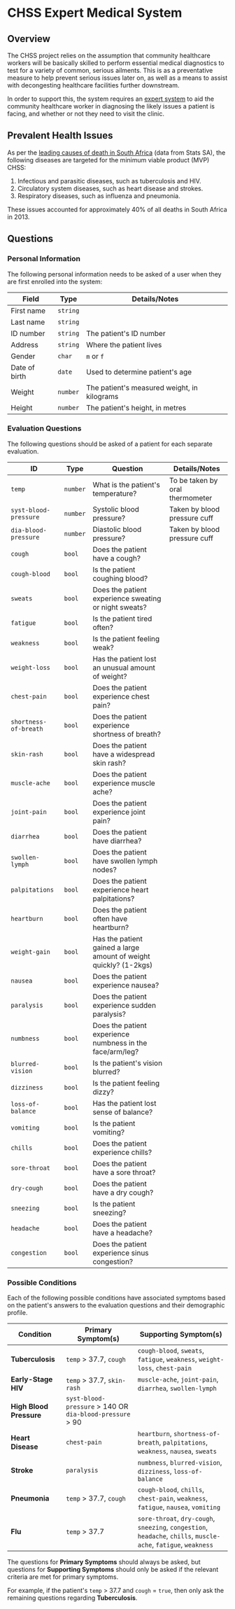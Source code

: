 # CHSS Expert Medical System

## Overview
The CHSS project relies on the assumption that community healthcare
workers will be basically skilled to perform essential medical
diagnostics to test for a variety of common, serious ailments. This
is as a preventative measure to help prevent serious issues later
on, as well as a means to assist with decongesting healthcare
facilities further downstream.

In order to support this, the system requires an
[expert system](https://en.wikipedia.org/wiki/Expert_system) to aid
the community healthcare worker in diagnosing the likely issues a
patient is facing, and whether or not they need to visit the clinic.

## Prevalent Health Issues
As per the [leading causes of death in South Africa](http://www.statssa.gov.za/?page_id=737&id=3)
(data from Stats SA), the following diseases are targeted for the
minimum viable product (MVP) CHSS:

1. Infectious and parasitic diseases, such as tuberculosis and HIV.
2. Circulatory system diseases, such as heart disease and strokes.
3. Respiratory diseases, such as influenza and pneumonia.

These issues accounted for approximately 40% of all deaths in
South Africa in 2013.

## Questions
### Personal Information
The following personal information needs to be asked of a user when
they are first enrolled into the system:

| Field | Type | Details/Notes |
| ----- | ---- | ------------- |
| First name | `string` |   |
| Last name | `string` |   |
| ID number | `string` | The patient's ID number |
| Address | `string` | Where the patient lives |
| Gender | `char` | `m` or `f` |
| Date of birth | `date` | Used to determine patient's age |
| Weight | `number` | The patient's measured weight, in kilograms |
| Height | `number` | The patient's height, in metres |

### Evaluation Questions
The following questions should be asked of a patient for each
separate evaluation.

| ID  | Type | Question | Details/Notes |
| --- | ---- | -------- | ------------- |
| `temp` | `number` | What is the patient's temperature? | To be taken by oral thermometer |
| `syst-blood-pressure` | `number` | Systolic blood pressure? | Taken by blood pressure cuff |
| `dia-blood-pressure` | `number` | Diastolic blood pressure? | Taken by blood pressure cuff |
| `cough` | `bool` | Does the patient have a cough? | |
| `cough-blood` | `bool` | Is the patient coughing blood? | |
| `sweats` | `bool` | Does the patient experience sweating or night sweats? | |
| `fatigue` | `bool` | Is the patient tired often? | |
| `weakness` | `bool` | Is the patient feeling weak? | |
| `weight-loss` | `bool` | Has the patient lost an unusual amount of weight? | |
| `chest-pain` | `bool` | Does the patient experience chest pain? | |
| `shortness-of-breath` | `bool` | Does the patient experience shortness of breath? | |
| `skin-rash` | `bool` | Does the patient have a widespread skin rash? | |
| `muscle-ache` | `bool` | Does the patient experience muscle ache? | |
| `joint-pain` | `bool` | Does the patient experience joint pain? | |
| `diarrhea` | `bool` | Does the patient have diarrhea? | |
| `swollen-lymph` | `bool` | Does the patient have swollen lymph nodes? | |
| `palpitations` | `bool` | Does the patient experience heart palpitations? | |
| `heartburn` | `bool` | Does the patient often have heartburn? | |
| `weight-gain` | `bool` | Has the patient gained a large amount of weight quickly? (1-2kgs) | |
| `nausea` | `bool` | Does the patient experience nausea? | |
| `paralysis` | `bool` | Does the patient experience sudden paralysis? | |
| `numbness` | `bool` | Does the patient experience numbness in the face/arm/leg? | |
| `blurred-vision` | `bool` | Is the patient's vision blurred? | |
| `dizziness` | `bool` | Is the patient feeling dizzy? | |
| `loss-of-balance` | `bool` | Has the patient lost sense of balance? | |
| `vomiting` | `bool` | Is the patient vomiting? | |
| `chills` | `bool` | Does the patient experience chills? | |
| `sore-throat` | `bool` | Does the patient have a sore throat? | |
| `dry-cough` | `bool` | Does the patient have a dry cough? | |
| `sneezing` | `bool` | Is the patient sneezing? | |
| `headache` | `bool` | Does the patient have a headache? | |
| `congestion` | `bool` | Does the patient experience sinus congestion? | |

### Possible Conditions
Each of the following possible conditions have associated symptoms based
on the patient's answers to the evaluation questions and their
demographic profile.

| Condition | Primary Symptom(s) | Supporting Symptom(s) |
| --------- | ------------------ | --------------------- |
| **Tuberculosis** | `temp` > 37.7, `cough` | `cough-blood`, `sweats`, `fatigue`, `weakness`, `weight-loss`, `chest-pain` |
| **Early-Stage HIV** | `temp` > 37.7, `skin-rash` | `muscle-ache`, `joint-pain`, `diarrhea`, `swollen-lymph` |
| **High Blood Pressure** | `syst-blood-pressure` > 140 OR `dia-blood-pressure` > 90 | |
| **Heart Disease** | `chest-pain` | `heartburn`, `shortness-of-breath`, `palpitations`, `weakness`, `nausea`, `sweats` |
| **Stroke** | `paralysis` | `numbness`, `blurred-vision`, `dizziness`, `loss-of-balance` |
| **Pneumonia** | `temp` > 37.7, `cough` | `cough-blood`, `chills`, `chest-pain`, `weakness`, `fatigue`, `nausea`, `vomiting` |
| **Flu** | `temp` > 37.7 | `sore-throat`, `dry-cough`, `sneezing`, `congestion`, `headache`, `chills`, `muscle-ache`, `fatigue`, `weakness` |

The questions for **Primary Symptoms** should always be asked, but
questions for **Supporting Symptoms** should only be asked if the
relevant criteria are met for primary symptoms.

For example, if the patient's `temp` > 37.7 and `cough` = `true`,
then only ask the remaining questions regarding **Tuberculosis**.
